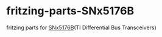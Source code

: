 # fritzing-parts-SNx5176B
fritzing parts for [SNx5176B](http://www.ti.com/lit/ds/symlink/sn65176b.pdf)(TI Differential Bus Transceivers)